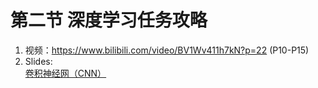 # 第二节 深度学习任务攻略
1. 视频：https://www.bilibili.com/video/BV1Wv411h7kN?p=22 (P10-P15)
2. Slides: \
    [卷积神经网（CNN）](https://github.com/guomxin/SIGAI/blob/master/HYMachineLearningStuffs/Lecture%203/cnn_v4.pptx)
